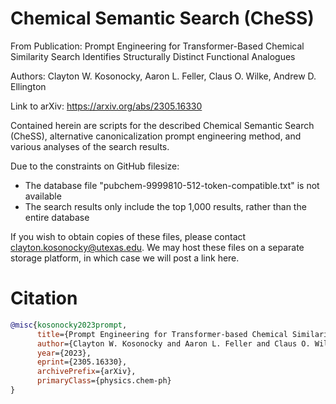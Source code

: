 # Chemical Semantic Search (CheSS)

From Publication: Prompt Engineering for Transformer-Based Chemical Similarity Search Identifies Structurally Distinct Functional Analogues

Authors: Clayton W. Kosonocky, Aaron L. Feller, Claus O. Wilke, Andrew D. Ellington

Link to arXiv: https://arxiv.org/abs/2305.16330

Contained herein are scripts for the described Chemical Semantic Search (CheSS), alternative canonicalization prompt engineering method, and various analyses of the search results.

Due to the constraints on GitHub filesize:
- The database file "pubchem-9999810-512-token-compatible.txt" is not available
- The search results only include the top 1,000 results, rather than the entire database

If you wish to obtain copies of these files, please contact clayton.kosonocky@utexas.edu. We may host these files on a separate storage platform, in which case we will post a link here.


# Citation
```bibtex
@misc{kosonocky2023prompt,
      title={Prompt Engineering for Transformer-based Chemical Similarity Search Identifies Structurally Distinct Functional Analogues}, 
      author={Clayton W. Kosonocky and Aaron L. Feller and Claus O. Wilke and Andrew D. Ellington},
      year={2023},
      eprint={2305.16330},
      archivePrefix={arXiv},
      primaryClass={physics.chem-ph}
}
```
